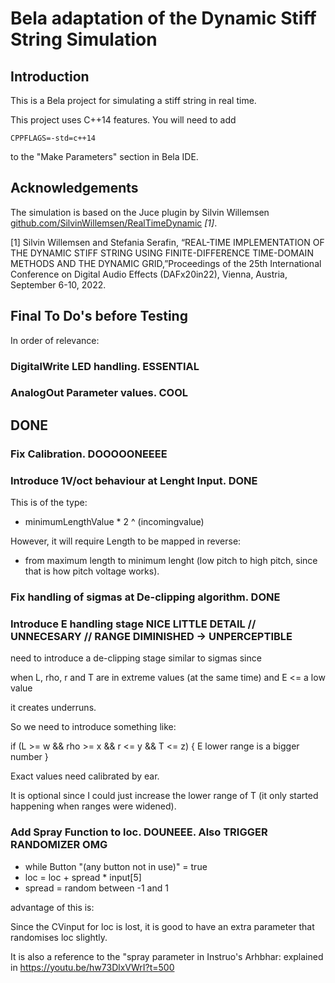 
# Bela adaptation of the Dynamic Stiff String Simulation


## Introduction
This is a Bela project for simulating a stiff string in real time.

This project uses C++14 features. You will need to add

    CPPFLAGS=-std=c++14

to the "Make Parameters" section in Bela IDE.

## Acknowledgements
The simulation is based on the Juce plugin by Silvin Willemsen [github.com/SilvinWillemsen/RealTimeDynamic](https://github.com/SilvinWillemsen/RealTimeDynamic) *[1]*.

[1] Silvin Willemsen and Stefania Serafin, “REAL-TIME IMPLEMENTATION OF THE DYNAMIC STIFF STRING USING
FINITE-DIFFERENCE TIME-DOMAIN METHODS AND THE DYNAMIC GRID,”Proceedings of the 25th International Conference on Digital Audio Effects (DAFx20in22), Vienna, Austria, September 6-10, 2022.

## Final To Do's before Testing

In order of relevance:

### DigitalWrite LED handling. ESSENTIAL

### AnalogOut Parameter values. COOL





## DONE

### Fix Calibration. DOOOOONEEEE

### Introduce 1V/oct behaviour at Lenght Input. DONE

This is of the type:
- minimumLengthValue * 2 ^ (incomingvalue)

However, it will require Length to be mapped in reverse:
- from maximum length to minimum lenght (low pitch to high pitch, since that is how pitch voltage works).

### Fix handling of sigmas at De-clipping algorithm. DONE

### Introduce E handling stage NICE LITTLE DETAIL // UNNECESARY // RANGE DIMINISHED -> UNPERCEPTIBLE

need to introduce a de-clipping stage similar to sigmas since 

when L, rho, r and T are in extreme values (at the same time) 
and 
E <= a low value

it creates underruns.

So we need to introduce something like:

if (L >= w && rho >= x && r <= y && T <= z)
{
E lower range is a bigger number
}

Exact values need calibrated by ear.

It is optional since I could just increase the lower range of T (it only started happening when ranges were widened).

### Add Spray Function to loc. DOUNEEE. Also TRIGGER RANDOMIZER OMG

- while Button "(any button not in use)" = true
- loc = loc + spread * input[5]
- spread = random between -1 and 1

advantage of this is:

Since the CVinput for loc is lost, it is good to have an extra parameter that randomises loc slightly.

It is also a reference to the "spray parameter in Instruo's Arhbhar: explained in https://youtu.be/hw73DlxVWrI?t=500
